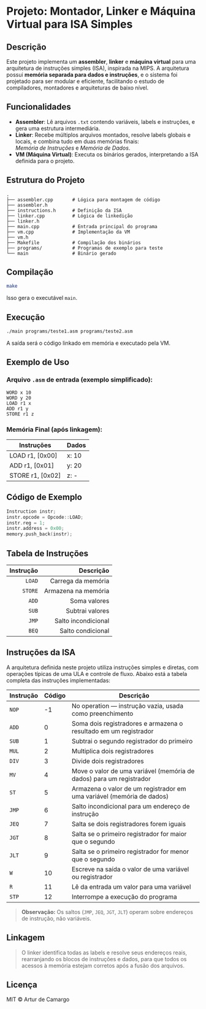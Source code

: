 
# Projeto: Montador, Linker e Máquina Virtual para ISA Simples

## Descrição

Este projeto implementa um **assembler**, **linker** e **máquina virtual** para uma arquitetura de instruções simples (ISA), inspirada na MIPS. A arquitetura possui **memória separada para dados e instruções**, e o sistema foi projetado para ser modular e eficiente, facilitando o estudo de compiladores, montadores e arquiteturas de baixo nível.

## Funcionalidades

- **Assembler**: Lê arquivos `.txt` contendo variáveis, labels e instruções, e gera uma estrutura intermediária.
- **Linker**: Recebe múltiplos arquivos montados, resolve labels globais e locais, e combina tudo em duas memórias finais:  
  *Memória de Instruções* e *Memória de Dados*.
- **VM (Máquina Virtual)**: Executa os binários gerados, interpretando a ISA definida para o projeto.

## Estrutura do Projeto

```
.
├── assembler.cpp       # Lógica para montagem de código
├── assembler.h
├── instructions.h      # Definição da ISA
├── linker.cpp          # Lógica de linkedição
├── linker.h
├── main.cpp            # Entrada principal do programa
├── vm.cpp              # Implementação da VM
├── vm.h
├── Makefile            # Compilação dos binários
├── programs/           # Programas de exemplo para teste
└── main                # Binário gerado
```

## Compilação

```bash
make
```

Isso gera o executável `main`.

## Execução

```bash
./main programs/teste1.asm programs/teste2.asm
```

A saída será o código linkado em memória e executado pela VM.

## Exemplo de Uso

### Arquivo `.asm` de entrada (exemplo simplificado):

```
WORD x 10
WORD y 20
LOAD r1 x
ADD r1 y
STORE r1 z
```

### Memória Final (após linkagem):

| Instruções        | Dados          |
|-------------------|----------------|
| LOAD r1, [0x00]   | x: 10          |
| ADD r1, [0x01]    | y: 20          |
| STORE r1, [0x02]  | z: -           |

## Código de Exemplo

```cpp
Instruction instr;
instr.opcode = Opcode::LOAD;
instr.reg = 1;
instr.address = 0x00;
memory.push_back(instr);
```

## Tabela de Instruções

| Instrução | Descrição         |
|----------:|------------------:|
| `LOAD`    | Carrega da memória |
| `STORE`   | Armazena na memória |
| `ADD`     | Soma valores       |
| `SUB`     | Subtrai valores    |
| `JMP`     | Salto incondicional |
| `BEQ`     | Salto condicional  |


## Instruções da ISA

A arquitetura definida neste projeto utiliza instruções simples e diretas, com operações típicas de uma ULA e controle de fluxo. Abaixo está a tabela completa das instruções implementadas:

| Instrução | Código | Descrição                                                                 |
|-----------|--------|---------------------------------------------------------------------------|
| `NOP`     | -1     | No operation — instrução vazia, usada como preenchimento                  |
| `ADD`     | 0      | Soma dois registradores e armazena o resultado em um registrador          |
| `SUB`     | 1      | Subtrai o segundo registrador do primeiro                                 |
| `MUL`     | 2      | Multiplica dois registradores                                              |
| `DIV`     | 3      | Divide dois registradores                                                  |
| `MV`      | 4      | Move o valor de uma variável (memória de dados) para um registrador        |
| `ST`      | 5      | Armazena o valor de um registrador em uma variável (memória de dados)     |
| `JMP`     | 6      | Salto incondicional para um endereço de instrução                         |
| `JEQ`     | 7      | Salta se dois registradores forem iguais                                   |
| `JGT`     | 8      | Salta se o primeiro registrador for maior que o segundo                   |
| `JLT`     | 9      | Salta se o primeiro registrador for menor que o segundo                   |
| `W`       | 10     | Escreve na saída o valor de uma variável ou registrador                   |
| `R`       | 11     | Lê da entrada um valor para uma variável                                  |
| `STP`     | 12     | Interrompe a execução do programa                                          |

> **Observação:** Os saltos (`JMP`, `JEQ`, `JGT`, `JLT`) operam sobre endereços de instrução, não variáveis.


## Linkagem

> O linker identifica todas as labels e resolve seus endereços reais, rearranjando os blocos de instruções e dados, para que todos os acessos à memória estejam corretos após a fusão dos arquivos.

## Licença

MIT © Artur de Camargo
